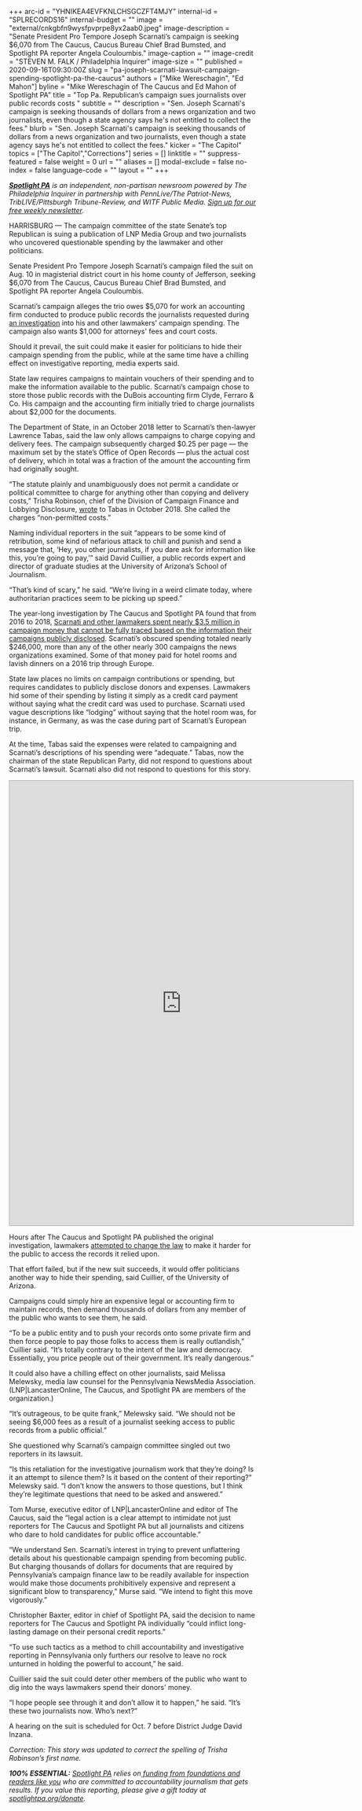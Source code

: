 +++
arc-id = "YHNIKEA4EVFKNLCHSGCZFT4MJY"
internal-id = "SPLRECORDS16"
internal-budget = ""
image = "external/cnkgbfn9wysfpvprpe8yx2aab0.jpeg"
image-description = "Senate President Pro Tempore Joseph Scarnati’s campaign is seeking $6,070 from The Caucus, Caucus Bureau Chief Brad Bumsted, and Spotlight PA reporter Angela Couloumbis."
image-caption = ""
image-credit = "STEVEN M. FALK / Philadelphia Inquirer"
image-size = ""
published = 2020-09-16T09:30:00Z
slug = "pa-joseph-scarnati-lawsuit-campaign-spending-spotlight-pa-the-caucus"
authors = ["Mike Wereschagin", "Ed Mahon"]
byline = "Mike Wereschagin of The Caucus and Ed Mahon of Spotlight PA"
title = "Top Pa. Republican’s campaign sues journalists over public records costs "
subtitle = ""
description = "Sen. Joseph Scarnati's campaign is seeking thousands of dollars from a news organization and two journalists, even though a state agency says he's not entitled to collect the fees."
blurb = "Sen. Joseph Scarnati's campaign is seeking thousands of dollars from a news organization and two journalists, even though a state agency says he's not entitled to collect the fees."
kicker = "The Capitol"
topics = ["The Capitol","Corrections"]
series = []
linktitle = ""
suppress-featured = false
weight = 0
url = ""
aliases = []
modal-exclude = false
no-index = false
language-code = ""
layout = ""
+++

<a href="https://www.spotlightpa.org/"><i><b>Spotlight PA</b></i></a><i> is an independent, non-partisan newsroom powered by The Philadelphia Inquirer in partnership with PennLive/The Patriot-News, TribLIVE/Pittsburgh Tribune-Review, and WITF Public Media. </i><a href="https://www.spotlightpa.org/newsletters"><i>Sign up for our free weekly newsletter</i></a><i>.</i>

HARRISBURG — The campaign committee of the state Senate’s top Republican is suing a publication of LNP Media Group and two journalists who uncovered questionable spending by the lawmaker and other politicians.

Senate President Pro Tempore Joseph Scarnati’s campaign filed the suit on Aug. 10 in magisterial district court in his home county of Jefferson, seeking $6,070 from The Caucus, Caucus Bureau Chief Brad Bumsted, and Spotlight PA reporter Angela Couloumbis.

Scarnati’s campaign alleges the trio owes $5,070 for work an accounting firm conducted to produce public records the journalists requested during <a href="https://lancasteronline.com/news/lavish-dinners-sports-tickets-and-nearly-3-5-million-other-expenses-by-pa-lawmakers-you/article_24e27f98-f1c7-11e9-9496-0fe36c25e334.html">an investigation</a> into his and other lawmakers' campaign spending. The campaign also wants $1,000 for attorneys' fees and court costs.

Should it prevail, the suit could make it easier for politicians to hide their campaign spending from the public, while at the same time have a chilling effect on investigative reporting, media experts said.

State law requires campaigns to maintain vouchers of their spending and to make the information available to the public. Scarnati’s campaign chose to store those public records with the DuBois accounting firm Clyde, Ferraro &amp; Co. His campaign and the accounting firm initially tried to charge journalists about $2,000 for the documents.

The Department of State, in an October 2018 letter to Scarnati’s then-lawyer Lawrence Tabas, said the law only allows campaigns to charge copying and delivery fees. The campaign subsequently charged $0.25 per page — the maximum set by the state’s Office of Open Records — plus the actual cost of delivery, which in total was a fraction of the amount the accounting firm had originally sought.

<script src="https://www.spotlightpa.org/embed.js" async></script><div data-spl-embed-version="1" data-spl-src="https://www.spotlightpa.org/embeds/newsletter/"></div>

“The statute plainly and unambiguously does not permit a candidate or political committee to charge for anything other than copying and delivery costs,” Trisha Robinson, chief of the Division of Campaign Finance and Lobbying Disclosure, <a href="https://embed.documentcloud.org/documents/20388894-ltr-to-ltabas-friends-of-scarnati-10-26-2018/?embed=1&title=1" target=_blank>wrote</a> to Tabas in October 2018. She called the charges “non-permitted costs.”

Naming individual reporters in the suit “appears to be some kind of retribution, some kind of nefarious attack to chill and punish and send a message that, ‘Hey, you other journalists, if you dare ask for information like this, you’re going to pay,’” said David Cuillier, a public records expert and director of graduate studies at the University of Arizona’s School of Journalism.

“That’s kind of scary,” he said. “We’re living in a weird climate today, where authoritarian practices seem to be picking up speed.”

The year-long investigation by The Caucus and Spotlight PA found that from 2016 to 2018, <a href="https://www.spotlightpa.org/news/2019/10/lavish-dinners-sports-tickets-and-nearly-3.5-million-other-expenses-by-pa.-lawmakers-youve-never-seen/" target=_blank>Scarnati and other lawmakers spent nearly $3.5 million in campaign money that cannot be fully traced based on the information their campaigns publicly disclosed</a>. Scarnati’s obscured spending totaled nearly $246,000, more than any of the other nearly 300 campaigns the news organizations examined. Some of that money paid for hotel rooms and lavish dinners on a 2016 trip through Europe.

State law places no limits on campaign contributions or spending, but requires candidates to publicly disclose donors and expenses. Lawmakers hid some of their spending by listing it simply as a credit card payment without saying what the credit card was used to purchase. Scarnati used vague descriptions like “lodging” without saying that the hotel room was, for instance, in Germany, as was the case during part of Scarnati’s European trip.

At the time, Tabas said the expenses were related to campaigning and Scarnati’s descriptions of his spending were “adequate.” Tabas, now the chairman of the state Republican Party, did not respond to questions about Scarnati’s lawsuit. Scarnati also did not respond to questions for this story.

<iframe
  src="https://embed.documentcloud.org/documents/20388894-ltr-to-ltabas-friends-of-scarnati-10-26-2018/?embed=1&amp;title=1"
  title="Ltr to L.Tabas (Friends of Scarnati) 10-26-2018 (Hosted by DocumentCloud)"
  width="700"
  height="905"
  style="border: 1px solid #aaa;"
  sandbox="allow-scripts allow-same-origin allow-popups allow-forms"
></iframe>

Hours after The Caucus and Spotlight PA published the original investigation, lawmakers <a href="https://www.spotlightpa.org/news/2019/10/lawmakers-quietly-tucked-a-new-provision-into-a-bill-that-would-reduce-oversight/">attempted to change the law</a> to make it harder for the public to access the records it relied upon.

That effort failed, but if the new suit succeeds, it would offer politicians another way to hide their spending, said Cuillier, of the University of Arizona.

Campaigns could simply hire an expensive legal or accounting firm to maintain records, then demand thousands of dollars from any member of the public who wants to see them, he said.

“To be a public entity and to push your records onto some private firm and then force people to pay those folks to access them is really outlandish,” Cuillier said. “It’s totally contrary to the intent of the law and democracy. Essentially, you price people out of their government. It’s really dangerous.”

It could also have a chilling effect on other journalists, said Melissa Melewsky, media law counsel for the Pennsylvania NewsMedia Association. (LNP|LancasterOnline, The Caucus, and Spotlight PA are members of the organization.)

“It’s outrageous, to be quite frank,” Melewsky said. “We should not be seeing $6,000 fees as a result of a journalist seeking access to public records from a public official.”

She questioned why Scarnati’s campaign committee singled out two reporters in its lawsuit.

“Is this retaliation for the investigative journalism work that they’re doing? Is it an attempt to silence them? Is it based on the content of their reporting?” Melewsky said. “I don’t know the answers to those questions, but I think they’re legitimate questions that need to be asked and answered.”

<script src="https://www.spotlightpa.org/embed.js" async></script><div data-spl-embed-version="1" data-spl-src="https://www.spotlightpa.org/embeds/donate/?teaser_text=Spotlight%20PA%20provides%20essential%2C%20public-service%20journalism%20thanks%20to%20readers%20like%20you.%20Help%20us%20continue%20to%20follow%20the%20money%20and%20hold%20officials%20to%20account."></div>

Tom Murse, executive editor of LNP|LancasterOnline and editor of The Caucus, said the “legal action is a clear attempt to intimidate not just reporters for The Caucus and Spotlight PA but all journalists and citizens who dare to hold candidates for public office accountable.”

“We understand Sen. Scarnati’s interest in trying to prevent unflattering details about his questionable campaign spending from becoming public. But charging thousands of dollars for documents that are required by Pennsylvania’s campaign finance law to be readily available for inspection would make those documents prohibitively expensive and represent a significant blow to transparency,” Murse said. “We intend to fight this move vigorously.”

Christopher Baxter, editor in chief of Spotlight PA, said the decision to name reporters for The Caucus and Spotlight PA individually “could inflict long-lasting damage on their personal credit reports.”

“To use such tactics as a method to chill accountability and investigative reporting in Pennsylvania only furthers our resolve to leave no rock unturned in holding the powerful to account,” he said.

Cuillier said the suit could deter other members of the public who want to dig into the ways lawmakers spend their donors' money.

“I hope people see through it and don’t allow it to happen,” he said. “It’s these two journalists now. Who’s next?”

A hearing on the suit is scheduled for Oct. 7 before District Judge David Inzana.

<i>Correction: This story was updated to correct the spelling of Trisha Robinson’s first name. </i>

<i><b>100% ESSENTIAL:</b></i><i> </i><a href="https://www.spotlightpa.org/"><i>Spotlight PA</i></a><i> relies on</i><a href="https://www.spotlightpa.org/support"><i> funding from foundations and readers like you</i></a><i> who are committed to accountability journalism that gets results. If you value this reporting, please give a gift today at </i><a href="http://spotlightpa.org/donate"><i>spotlightpa.org/donate</i></a><i>.</i>
